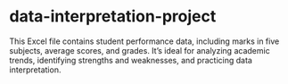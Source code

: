 # data-interpretation-project
This Excel file contains student performance data, including marks in five subjects, average scores, and grades. It’s ideal for analyzing academic trends, identifying strengths and weaknesses, and practicing data interpretation.
